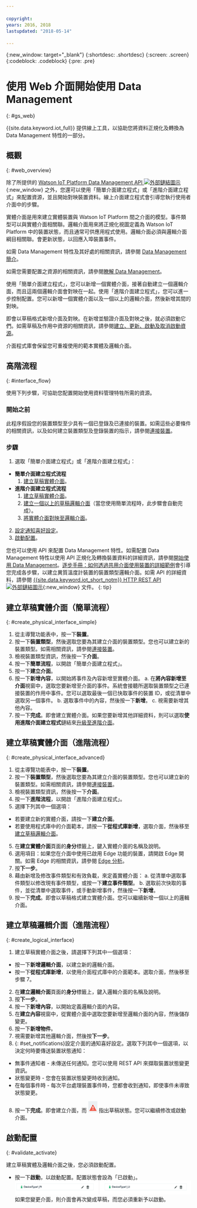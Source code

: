 ```yaml
---

copyright:
years: 2016, 2018
lastupdated: "2018-05-14"

---
```


{:new_window: target="\_blank"}
{:shortdesc: .shortdesc}
{:screen: .screen}
{:codeblock: .codeblock}
{:pre: .pre}

# 使用 Web 介面開始使用 Data Management
{: #gs_web}

{{site.data.keyword.iot_full}} 提供線上工具，以協助您將資料正規化及轉換為 Data Management 特性的一部分。

## 概觀
{: #web_overview}

除了所提供的 [Watson IoT Platform Data Management API ![外部鏈結圖示](../../../icons/launch-glyph.svg "外部鏈結圖示")](https://docs.internetofthings.ibmcloud.com/apis/swagger/v0002/state-mgmt.html){:new_window} 之外，您還可以使用「簡單介面建立程式」或「進階介面建立程式」來配置資源，並且開始對映裝置資料。線上介面建立程式會引導您執行使用者介面中的步驟。

實體介面是用來建立實體裝置與 Watson IoT Platform 間之介面的模型。事件類型可以與實體介面相關聯。邏輯介面用來將正規化視圖定義為 Watson IoT Platform 中的裝置狀態，而且通常可供應用程式使用。邏輯介面必須與邏輯介面綱目相關聯。會更新狀態，以回應入埠裝置事件。

如需 Data Management 特性及其好處的相關資訊，請參閱 [Data Management 簡介](../GA_information_management/ga_im_device_twin.html#device_twins)。

如需您需要配置之資源的相關資訊，請參閱[瞭解 Data Management](../GA_information_management/ga_im_definitions.html#definitions_resource)。

使用「簡單介面建立程式」，您可以新增一個實體介面，接著自動建立一個邏輯介面，而且這兩個邏輯介面會對映在一起。使用「進階介面建立程式」，您可以進一步控制配置。您可以新增一個實體介面以及一個以上的邏輯介面，然後新增其間的對映。

即會以草稿格式新增介面及對映。在新增並驗證介面及對映之後，就必須啟動它們。如需草稿及作用中資源的相關資訊，請參閱[建立、更新、啟動及取消啟動資源](../GA_information_management/ga_im_definitions.html#draft_active_resources)。

介面程式庫會保留您可重複使用的範本實體及邏輯介面。

## 高階流程
{: #interface_flow}

使用下列步驟，可協助您配置開始使用資料管理特牲所需的資源。

### 開始之前

此程序假設您的裝置類型至少具有一個已登錄及已連接的裝置。如需這些必要條件的相關資訊，以及如何建立裝置類型及登錄裝置的指示，請參閱[連接裝置](../iotplatform_task.html#iotplatform_task)。

### 步驟

1. 選取「簡單介面建立程式」或「進階介面建立程式」：
  - **簡單介面建立程式流程**
    1. [建立草稿實體介面](#create_physical_interface_simple)。
  - **進階介面建立程式流程**
    1. [建立草稿實體介面](#create_physical_interface_advanced)。
    2. [建立一個以上的草稿邏輯介面](#create_logical_interface)（當您使用簡單流程時，此步驟會自動完成）。
    3. [將實體介面對映至邏輯介面](#create_interface_mappings)。
2. [設定通知喜好設定](#set_notifications)。
3. [啟動配置](#validate_activate)。

您也可以使用 API 來配置 Data Management 特性。如需配置 Data Management 特性以使用 API 正規化及轉換裝置資料的詳細資訊，請參閱[開始使用 Data Management](ga_im_example.html#im_example)。[逐步手冊：如何透過共用介面使用裝置的詳細範例](../GA_information_management/ga_im_index_scenario.html#scenario)會引導您完成各步驟，以建立異質溫度計裝置的裝置類型邏輯介面。如需 API 的詳細資料，請參閱 [{{site.data.keyword.iot_short_notm}} HTTP REST API ![外部鏈結圖示](../../../icons/launch-glyph.svg "外部鏈結圖示")](https://docs.internetofthings.ibmcloud.com/apis/swagger/v0002/state-mgmt.html){:new_window} 文件。
{: tip}


## 建立草稿實體介面（簡單流程）
{: #create_physical_interface_simple}

1. 從主導覽功能表中，按一下**裝置**。
2. 按一下**裝置類型**，然後選取您要為其建立介面的裝置類型。您也可以建立新的裝置類型。如需相關資訊，請參閱[連接裝置](../iotplatform_task.html#iotplatform_task)。
3. 檢視裝置類型資訊，然後按一下**介面**。
4. 按一下**簡單流程**，以開啟「簡單介面建立程式」。
5. 按一下**建立介面**。
6. 按一下**新增內容**，以開始將事件及內容新增至實體介面。
   a. 在**將內容新增至介面**視窗中，選取您要新增至介面的事件。系統會接聽所選取裝置類型之已連接裝置的作用中事件。您可以選取最後一個已快取事件的裝置 ID，或從清單中選取另一個事件。
   b. 選取事件中的內容，然後按一下**新增**。
   c. 視需要新增其他內容。
7. 按一下**完成**。即會建立實體介面。如果您要新增其他詳細資料，則可以選取**使用進階介面建立程式**鏈結來[升級至進階介面](#create_physical_interface_advanced)。


## 建立草稿實體介面（進階流程）
{: #create_physical_interface_advanced}

1. 從主導覽功能表中，按一下**裝置**。
2. 按一下**裝置類型**，然後選取您要為其建立介面的裝置類型。您也可以建立新的裝置類型。如需相關資訊，請參閱[連接裝置](../iotplatform_task.html#iotplatform_task)。
2. 檢視裝置類型資訊，然後按一下**介面**。
3. 按一下**進階流程**，以開啟「進階介面建立程式」。
4. 選擇下列其中一個選項：
 - 若要建立新的實體介面，請按一下**建立介面**。
 - 若要使用程式庫中的介面範本，請按一下**從程式庫新增**，選取介面，然後移至[建立草稿邏輯介面](#create_logic_interface)。
5. 在**建立實體介面**頁面的**身分**標籤上，鍵入實體介面的名稱及說明。
6. 選用項目：如果您在介面中使用已啟用 Edge 功能的裝置，請開啟 Edge 開關。如需 Edge 的相關資訊，請參閱 [Edge 分析](../edge_analytics.html#edge_analytics)。
7. 按**下一步**。
8. 藉由新增及修改事件類型和有效負載，來定義實體介面：
   a. 從清單中選取事件類型以修改現有事件類型，或按一下**建立事件類型**。
   b. 選取前次快取的事件，並從清單中選取事件，或手動新增事件，然後按一下**新增**。
9. 按一下**完成**。即會以草稿格式建立實體介面。您可以繼續新增一個以上的邏輯介面。

## 建立草稿邏輯介面（進階流程）
{: #create_logical_interface}

1. 建立草稿實體介面之後，請選擇下列其中一個選項：
 - 按一下**新增邏輯介面**，以建立新的邏輯介面。
 - 按一下**從程式庫新增**，以使用介面程式庫中的介面範本。選取介面，然後移至步驟 7。
2. 在**建立邏輯介面**頁面的**身分**標籤上，鍵入邏輯介面的名稱及說明。
3. 按**下一步**。
4. 按一下**新增內容**，以開始定義邏輯介面的內容。
5. 在**建立內容**視窗中，從實體介面中選取您要新增至邏輯介面的內容，然後儲存變更。
6. 按一下**新增物件**。
7. 視需要新增其他邏輯介面，然後按**下一步**。
8. {: #set_notifications}設定介面的通知喜好設定。選取下列其中一個選項，以決定何時要傳送裝置狀態通知：
 - 無事件通知者 - 未傳送任何通知。您可以使用 REST API 來擷取裝置狀態變更資訊。
 - 狀態變更時 - 您會在裝置狀態變更時收到通知。
 - 在每個事件時 - 每次平台處理裝置事件時，您都會收到通知，即使事件未導致狀態變更。
8. 按一下**完成**。即會建立介面，而 ![草稿狀態圖示](images/draft_icon.png) 指出草稿狀態。您可以繼續修改或啟動介面。

## 啟動配置
{: #validate_activate}

建立草稿實體及邏輯介面之後，您必須啟動配置。

- 按一下**啟動**，以啟動配置。配置狀態會設為「已啟動」。
![作用中的配置](images/active_deployment.png) 如果您變更介面，則介面會再次變成草稿，而您必須重新予以啟動。
